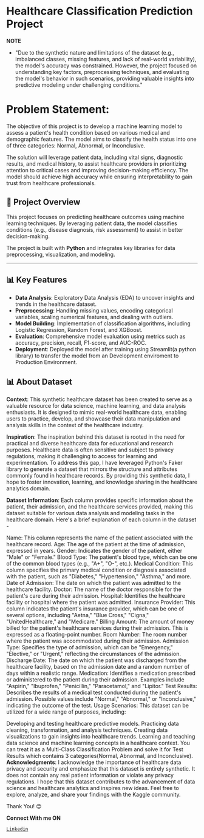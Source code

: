 # Healthcare Classification Prediction Project

**NOTE**
- "Due to the synthetic nature and limitations of the dataset (e.g., imbalanced classes, missing features, and lack of real-world variability), the model's accuracy was constrained. However, the project focused on understanding key factors, preprocessing techniques, and evaluating the model's behavior in such scenarios, providing valuable insights into predictive modeling under challenging conditions."

# Problem Statement:

The objective of this project is to develop a machine learning model to assess a patient's health condition based on various medical and demographic features. The model aims to classify the health status into one of three categories: Normal, Abnormal, or Inconclusive.

The solution will leverage patient data, including vital signs, diagnostic results, and medical history, to assist healthcare providers in prioritizing attention to critical cases and improving decision-making efficiency. The model should achieve high accuracy while ensuring interpretability to gain trust from healthcare professionals.

## 🚀 Project Overview

This project focuses on predicting healthcare outcomes using machine learning techniques. By leveraging patient data, the model classifies conditions (e.g., disease diagnosis, risk assessment) to assist in better decision-making. 

The project is built with **Python** and integrates key libraries for data preprocessing, visualization, and modeling.

---

## 📊 Key Features

- **Data Analysis**: Exploratory Data Analysis (EDA) to uncover insights and trends in the healthcare dataset.  
- **Preprocessing**: Handling missing values, encoding categorical variables, scaling numerical features, and dealing with outliers.
- **Model Building**: Implementation of classification algorithms, including Logistic Regression, Random Forest, and XGBoost.
- **Evaluation**: Comprehensive model evaluation using metrics such as accuracy, precision, recall, F1-score, and AUC-ROC.
- **Deployment**: Deployed the model after training using Streamlit(a python library) to transfer the model from an Development enviroment to Production Environment.

## 📊 About Dataset
**Context**:
This synthetic healthcare dataset has been created to serve as a valuable resource for data science, machine learning, and data analysis enthusiasts. It is designed to mimic real-world healthcare data, enabling users to practice, develop, and showcase their data manipulation and analysis skills in the context of the healthcare industry.

**Inspiration**:
The inspiration behind this dataset is rooted in the need for practical and diverse healthcare data for educational and research purposes. Healthcare data is often sensitive and subject to privacy regulations, making it challenging to access for learning and experimentation. To address this gap, I have leveraged Python's Faker library to generate a dataset that mirrors the structure and attributes commonly found in healthcare records. By providing this synthetic data, I hope to foster innovation, learning, and knowledge sharing in the healthcare analytics domain.

**Dataset Information**:
Each column provides specific information about the patient, their admission, and the healthcare services provided, making this dataset suitable for various data analysis and modeling tasks in the healthcare domain. Here's a brief explanation of each column in the dataset -

Name: This column represents the name of the patient associated with the healthcare record.
Age: The age of the patient at the time of admission, expressed in years.
Gender: Indicates the gender of the patient, either "Male" or "Female."
Blood Type: The patient's blood type, which can be one of the common blood types (e.g., "A+", "O-", etc.).
Medical Condition: This column specifies the primary medical condition or diagnosis associated with the patient, such as "Diabetes," "Hypertension," "Asthma," and more.
Date of Admission: The date on which the patient was admitted to the healthcare facility.
Doctor: The name of the doctor responsible for the patient's care during their admission.
Hospital: Identifies the healthcare facility or hospital where the patient was admitted.
Insurance Provider: This column indicates the patient's insurance provider, which can be one of several options, including "Aetna," "Blue Cross," "Cigna," "UnitedHealthcare," and "Medicare."
Billing Amount: The amount of money billed for the patient's healthcare services during their admission. This is expressed as a floating-point number.
Room Number: The room number where the patient was accommodated during their admission.
Admission Type: Specifies the type of admission, which can be "Emergency," "Elective," or "Urgent," reflecting the circumstances of the admission.
Discharge Date: The date on which the patient was discharged from the healthcare facility, based on the admission date and a random number of days within a realistic range.
Medication: Identifies a medication prescribed or administered to the patient during their admission. Examples include "Aspirin," "Ibuprofen," "Penicillin," "Paracetamol," and "Lipitor."
Test Results: Describes the results of a medical test conducted during the patient's admission. Possible values include "Normal," "Abnormal," or "Inconclusive," indicating the outcome of the test.
Usage Scenarios:
This dataset can be utilized for a wide range of purposes, including:

Developing and testing healthcare predictive models.
Practicing data cleaning, transformation, and analysis techniques.
Creating data visualizations to gain insights into healthcare trends.
Learning and teaching data science and machine learning concepts in a healthcare context.
You can treat it as a Multi-Class Classification Problem and solve it for Test Results which contains 3 categories(Normal, Abnormal, and Inconclusive).
**Acknowledgments**:
I acknowledge the importance of healthcare data privacy and security and emphasize that this dataset is entirely synthetic. It does not contain any real patient information or violate any privacy regulations.
I hope that this dataset contributes to the advancement of data science and healthcare analytics and inspires new ideas. Feel free to explore, analyze, and share your findings with the Kaggle community.



Thank You! 😊

**Connect With me ON**

[`Linkedin`](!https://www.linkedin.com/in/y-jithendar-reddy)
